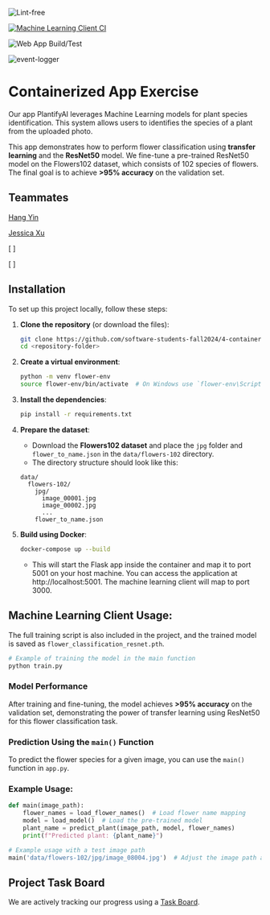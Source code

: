 ![Lint-free](https://github.com/nyu-software-engineering/containerized-app-exercise/actions/workflows/lint.yml/badge.svg)

[![Machine Learning Client CI](https://github.com/software-students-fall2024/4-containers-fantastic-four/actions/workflows/ml-client.yml/badge.svg?branch=main)](https://github.com/software-students-fall2024/4-containers-fantastic-four/actions/workflows/ml-client.yml)

![Web App Build/Test](https://github.com/software-students-fall2024/4-containers-hej4/actions/workflows/build.yml/badge.svg)

![event-logger](https://github.com/nyu-software-engineering/containerized-app-exercise/actions/workflows/event-logger.yml/badge.svg)

# Containerized App Exercise

Our app PlantifyAI leverages Machine Learning models for plant species identification. This system allows users to identifies the species of a plant from the uploaded photo.

This app demonstrates how to perform flower classification using **transfer learning** and the **ResNet50** model. We fine-tune a pre-trained ResNet50 model on the Flowers102 dataset, which consists of 102 species of flowers. The final goal is to achieve **>95% accuracy** on the validation set. 

## Teammates

[Hang Yin](https://github.com/Popilopi168)

[Jessica Xu](https://github.com/Jessicakk0711)

[ ]

[ ]

## Installation

To set up this project locally, follow these steps:

1. **Clone the repository** (or download the files):
    ```bash
    git clone https://github.com/software-students-fall2024/4-containers-fantastic-four.git
    cd <repository-folder>
    ```

2. **Create a virtual environment**:
    ```bash
    python -m venv flower-env
    source flower-env/bin/activate  # On Windows use `flower-env\Scripts\activate`
    ```

3. **Install the dependencies**:
    ```bash
    pip install -r requirements.txt
    ```

4. **Prepare the dataset**:
    - Download the **Flowers102 dataset** and place the `jpg` folder and `flower_to_name.json` in the `data/flowers-102` directory.
    - The directory structure should look like this:
    ```
    data/
      flowers-102/
        jpg/
          image_00001.jpg
          image_00002.jpg
          ...
        flower_to_name.json
    ```

5. **Build using Docker**:
    ```bash
    docker-compose up --build
    ```

    - This will start the Flask app inside the container and map it to port 5001 on your host machine. You can access the application at http://localhost:5001. The machine learning client will map to port 3000.


## Machine Learning Client Usage:
The full training script is also included in the project, and the trained model is saved as `flower_classification_resnet.pth`.

```python
# Example of training the model in the main function
python train.py
```

### Model Performance

After training and fine-tuning, the model achieves **>95% accuracy** on the validation set, demonstrating the power of transfer learning using ResNet50 for this flower classification task.

### Prediction Using the `main()` Function

To predict the flower species for a given image, you can use the `main()` function in `app.py`.

### Example Usage:

```python
def main(image_path):
    flower_names = load_flower_names()  # Load flower name mapping
    model = load_model()  # Load the pre-trained model
    plant_name = predict_plant(image_path, model, flower_names)
    print(f"Predicted plant: {plant_name}")
```

```python
# Example usage with a test image path
main('data/flowers-102/jpg/image_08004.jpg')  # Adjust the image path as needed
```

## Project Task Board
We are actively tracking our progress using a [Task Board](https://github.com/orgs/software-students-fall2024/projects/127). 